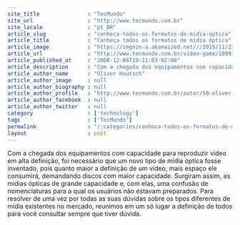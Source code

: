```yaml
---
site_title               : "TecMundo"
site_url                 : "http://www.tecmundo.com.br"
site_locale              : "pt_BR"
article_slug             : "conheca-todos-os-formatos-de-midia-optica"
article_title            : "Conheça todos os formatos de mídia óptica"
article_image            : "https://imgnzn-a.akamaized.net///2015/11/23/23171351628415-t1200x480.jpg"
article_url              : "http://www.tecmundo.com.br/video-game/1099-conheca-todos-os-formatos-de-midia-optica.htm"
article_published_at     : "2008-12-04T19:11:03-02:00"
article_description      : "Com a chegada dos equipamentos com capacidade para reproduzir vídeo em alta definição, foi necessário que um novo tipo de mídia óptica fosse inventado, pois quanto maior a definição de um vídeo, mais espaço ele consumirá, demandando discos com maior capacidade. Surgiram assim, as mídias ópticas de grande capacidade e, com elas, uma confusão de nomenclaturas para a qual os usuários não estavam preparados. Para resolver de uma vez por todas as suas dúvidas sobre os tipos diferentes de mídia existentes no mercado, reunimos em um só lugar a definição de todos para você consultar sempre que tiver dúvida."
article_author_name      : "Oliver Hautsch"
article_author_image     : null
article_author_biography : null
article_author_profile   : "http://www.tecmundo.com.br/autor/58-oliver-hautsch/"
article_author_facebook  : null
article_author_twitter   : null
category                 : ['technology']
tags                     : ['TecMundo']
permalink                : "/:categories/conheca-todos-os-formatos-de-midia-optica/"
layout                   : post
---
```


Com a chegada dos equipamentos com capacidade para reproduzir vídeo em alta definição, foi necessário que um novo tipo de mídia óptica fosse inventado, pois quanto maior a definição de um vídeo, mais espaço ele consumirá, demandando discos com maior capacidade. Surgiram assim, as mídias ópticas de grande capacidade e, com elas, uma confusão de nomenclaturas para a qual os usuários não estavam preparados. Para resolver de uma vez por todas as suas dúvidas sobre os tipos diferentes de mídia existentes no mercado, reunimos em um só lugar a definição de todos para você consultar sempre que tiver dúvida.
